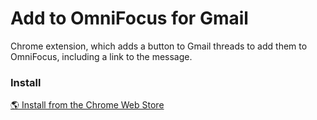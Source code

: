 # Add to OmniFocus for Gmail

Chrome extension, which adds a button to Gmail threads to add them to OmniFocus, including a link to the message.

### Install

[🌎 Install from the Chrome Web Store](https://chrome.google.com/webstore/detail/add-to-omnifocus-for-gmail/ihgdbplidfgbloomplhlgncccbnpfdpm)
